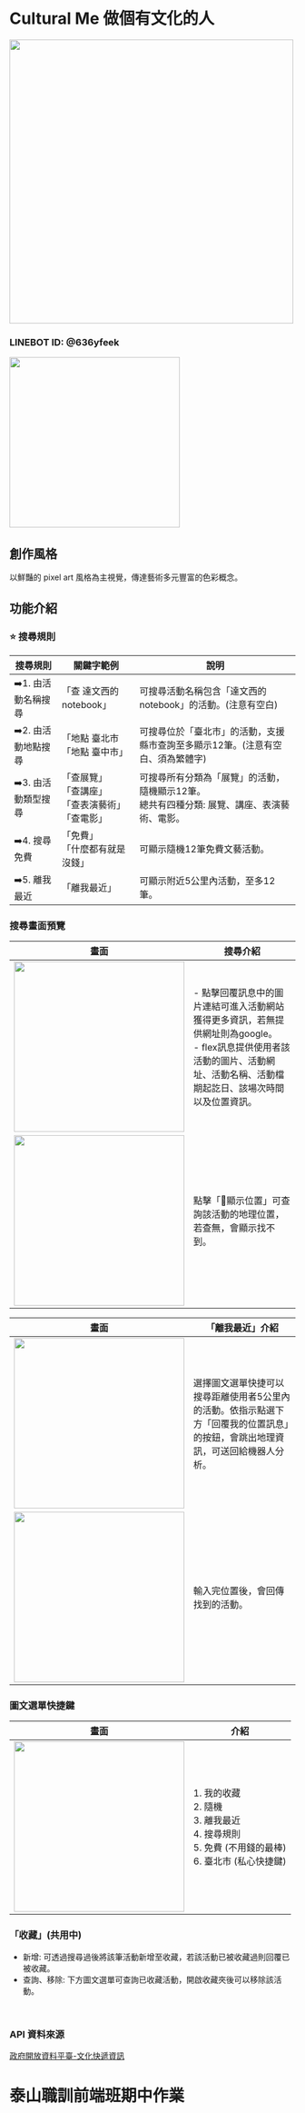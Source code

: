 # Cultural Me 做個有文化的人
<img src="https://github.com/iiQvQii/Linebot-Cultural-Me/blob/master/img/logo.png" width="500"></img>

### LINEBOT ID: @636yfeek
<img src="https://github.com/iiQvQii/Linebot-Cultural-Me/blob/master/img/qrcode.png" width="300"></img>

## 創作風格
以鮮豔的 pixel art 風格為主視覺，傳達藝術多元豐富的色彩概念。
## 功能介紹
### ⭐️ 搜尋規則
| 搜尋規則 | 關鍵字範例 | 說明 |
| ------------- | ------------- | ------------- |
| ➡️1. 由活動名稱搜尋 | 「查 達文西的notebook」 | 可搜尋活動名稱包含「達文西的notebook」的活動。(注意有空白) |
| ➡️2. 由活動地點搜尋 | 「地點 臺北市<br>「地點 臺中市」 | 可搜尋位於「臺北市」的活動，支援縣市查詢至多顯示12筆。(注意有空白、須為繁體字) |
| ➡️3. 由活動類型搜尋 | 「查展覽」<br>「查講座」<br>「查表演藝術」<br>「查電影」 | 可搜尋所有分類為「展覽」的活動，隨機顯示12筆。 <br> 總共有四種分類: 展覽、講座、表演藝術、電影。 |
| ➡️4. 搜尋免費 | 「免費」<br>「什麼都有就是沒錢」 | 可顯示隨機12筆免費文藝活動。 |
| ➡️5. 離我最近 | 「離我最近」 | 可顯示附近5公里內活動，至多12筆。 |
### 搜尋畫面預覽
| 畫面 | 搜尋介紹  |
| ------------- | ------------- |
| <img src="https://github.com/iiQvQii/Linebot-Cultural-Me/blob/master/img/preview-search.jpg" width="300"></img>  | - 點擊回覆訊息中的圖片連結可進入活動網站獲得更多資訊，若無提供網址則為google。 <br> - flex訊息提供使用者該活動的圖片、活動網址、活動名稱、活動檔期起訖日、該場次時間以及位置資訊。|
| <img src="https://github.com/iiQvQii/Linebot-Cultural-Me/blob/master/img/preview-show-location.jpg" width="300"></img> | 點擊「📍顯示位置」可查詢該活動的地理位置，若查無，會顯示找不到。 |

| 畫面 | 「離我最近」介紹  |
| ------------- | ------------- |
| <img src="https://github.com/iiQvQii/Linebot-Cultural-Me/blob/master/img/preview-nearby.jpg" width="300"></img> | 選擇圖文選單快捷可以搜尋距離使用者5公里內的活動。依指示點選下方「回覆我的位置訊息」的按鈕，會跳出地理資訊，可送回給機器人分析。 |
| <img src="https://github.com/iiQvQii/Linebot-Cultural-Me/blob/master/img/preview-nearby-1.jpg" width="300"></img> | 輸入完位置後，會回傳找到的活動。 |
### 圖文選單快捷鍵
| 畫面 | 介紹  |
| ------------- | ------------- |
| <img src="https://github.com/iiQvQii/Linebot-Cultural-Me/blob/master/img/menu.png" width="300"></img> | 1. 我的收藏 <br> 2. 隨機 <br> 3. 離我最近 <br> 4. 搜尋規則 <br> 5. 免費 (不用錢的最棒) <br> 6. 臺北市 (私心快捷鍵) |
### 「收藏」(共用中)
- 新增:
可透過搜尋過後將該筆活動新增至收藏，若該活動已被收藏過則回覆已被收藏。
- 查詢、移除:
下方圖文選單可查詢已收藏活動，開啟收藏夾後可以移除該活動。
<br>


### API 資料來源
[政府開放資料平臺-文化快遞資訊](https://data.gov.tw/dataset/151940)

# 泰山職訓前端班期中作業